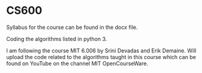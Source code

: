 # CS600

Syllabus for the course can be found in the docx file. 

Coding the algorithms listed in python 3.

I am following the course MIT 6.006 by Srini Devadas and Erik Demaine. Will upload the code related to the algorithms taught in this course which can be found on YouTube on the channel MIT OpenCourseWare.
